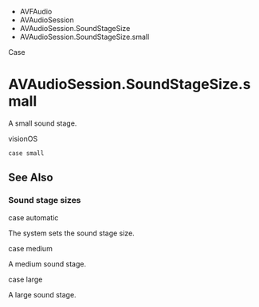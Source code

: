 

- AVFAudio
- AVAudioSession
- AVAudioSession.SoundStageSize
-  AVAudioSession.SoundStageSize.small 

Case

# AVAudioSession.SoundStageSize.small

A small sound stage.

visionOS

``` source
case small
```

## See Also

### Sound stage sizes

case automatic

The system sets the sound stage size.

case medium

A medium sound stage.

case large

A large sound stage.

